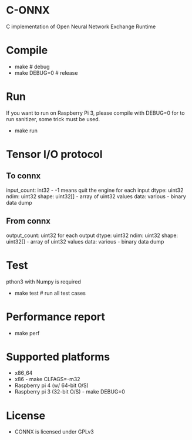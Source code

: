 # C-ONNX
C implementation of Open Neural Network Exchange Runtime

# Compile
 * make # debug
 * make DEBUG=0 # release

# Run
If you want to run on Raspberry Pi 3, please compile with DEBUG=0 for to run sanitizer, some trick must be used.
 * make run

# Tensor I/O protocol
## To connx
input\_count: int32 - -1 means quit the engine
for each input
    dtype: uint32
    ndim: uint32
    shape: uint32[] - array of uint32 values
    data: various - binary data dump

## From connx
output\_count: uint32
for each output
    dtype: uint32
    ndim: uint32
    shape: uint32[] - array of uint32 values
    data: various - binary data dump

# Test
pthon3 with Numpy is required

 * make test # run all test cases

# Performance report
 * make perf

# Supported platforms
 * x86\_64
 * x86 - make CLFAGS=-m32
 * Raspberry pi 4 (w/ 64-bit O/S)
 * Raspberry pi 3 (32-bit O/S) - make DEBUG=0

# License
 * CONNX is licensed under GPLv3
